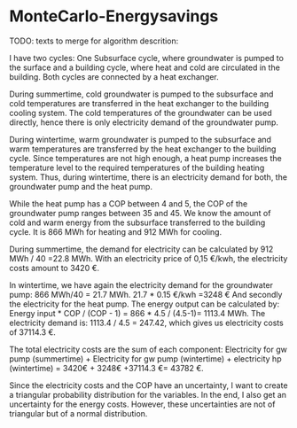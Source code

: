 # MonteCarlo-Energysavings

TODO: texts to merge for algorithm descrition:

I have two cycles: One Subsurface cycle, where groundwater is pumped to the surface and a building cycle, where heat and cold are circulated in the building. Both cycles are connected by a heat exchanger.

During summertime, cold groundwater is pumped to the subsurface and cold temperatures are transferred in the heat exchanger to the building cooling system. The cold temperatures of the groundwater can be used directly, hence there is only electricity demand of the groundwater pump.

During wintertime, warm groundwater is pumped to the subsurface and warm temperatures are transferred by the heat exchanger to the building cycle. Since temperatures are not high enough, a heat pump increases the temperature level to the required temperatures of the building heating system. Thus, during wintertime, there is an electricity demand for both, the groundwater pump and the heat pump.

While the heat pump has a COP between 4 and 5, the COP of the groundwater pump ranges between 35 and 45. We know the amount of cold and warm energy from the subsurface transferred to the building cycle. It is 866 MWh for heating and 912 MWh for cooling.

During summertime, the demand for electricity can be calculated by 912 MWh / 40 =22.8 MWh. With an electricity price of 0,15 €/kwh, the electricity costs amount to 3420 €.

In wintertime, we have again the electricity demand for the groundwater pump: 866 MWh/40 = 21.7 MWh. 21.7 * 0.15 €/kwh =3248 €
And secondly the electricity for the heat pump. The energy output can be calculated by:
Energy input * COP / (COP - 1) = 866 * 4.5 / (4.5-1)= 1113.4 MWh. The electricity demand is:
1113.4 / 4.5 = 247.42, which gives us electricity costs of 37114.3 €.

The total electricity costs are the sum of each component:
Electricity for gw pump (summertime) + Electricity for gw pump (wintertime) + electricity hp (wintertime)
= 3420€ + 3248€ +37114.3 €= 43782 €.

Since the electricity costs and the COP have an uncertainty, I want to create a triangular probability distribution for the variables. In the end, I also get an uncertainty for the energy costs. 
However, these uncertainties are not of triangular but of a normal distribution.

